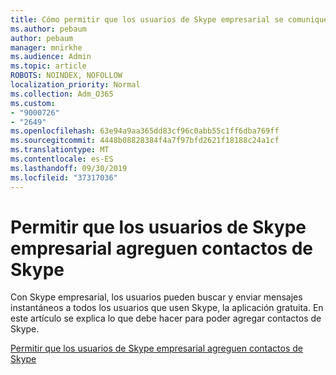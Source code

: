 ```yaml
---
title: Cómo permitir que los usuarios de Skype empresarial se comuniquen con usuarios de Skype
ms.author: pebaum
author: pebaum
manager: mnirkhe
ms.audience: Admin
ms.topic: article
ROBOTS: NOINDEX, NOFOLLOW
localization_priority: Normal
ms.collection: Adm_O365
ms.custom:
- "9000726"
- "2649"
ms.openlocfilehash: 63e94a9aa365dd83cf96c0abb55c1ff6dba769ff
ms.sourcegitcommit: 4448b08828384f4a7f97bfd2621f18188c24a1cf
ms.translationtype: MT
ms.contentlocale: es-ES
ms.lasthandoff: 09/30/2019
ms.locfileid: "37317036"
---
```

# <a name="let-skype-for-business-users-add-skype-contacts"></a>Permitir que los usuarios de Skype empresarial agreguen contactos de Skype

Con Skype empresarial, los usuarios pueden buscar y enviar mensajes instantáneos a todos los usuarios que usen Skype, la aplicación gratuita. En este artículo se explica lo que debe hacer para poder agregar contactos de Skype.

[Permitir que los usuarios de Skype empresarial agreguen contactos de Skype](https://docs.microsoft.com/skypeforbusiness/set-up-skype-for-business-online/let-skype-for-business-users-add-skype-contacts)